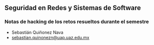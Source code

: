 ## Seguridad en Redes y Sistemas de Software
### Notas de hacking de los retos resueltos durante el semestre

- Sebastián Quiñonez Nava
- sebastian.quinonezn@uap.uaz.edu.mx